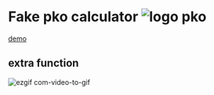 # Fake pko calculator ![logo pko](https://www.pkobp.pl/api/public/c99ad9fe-9aeb-40dc-a725-a3c7d35c7a10.png)
[demo](https://kacperpilarski2000.github.io/pko-kalkulator/calculator.html)
## extra function 

![ezgif com-video-to-gif]()
